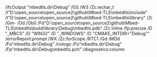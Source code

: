 /ifcOutput "mbedtls.dir\Debug\" 
/GS 
/W3 
/Zc:wchar_t 
/I"D:\open_source\open_source2\github\Mbed-TLS\mbedtls\include" 
/I"D:\open_source\open_source2\github\Mbed-TLS\mbedtls\library" 
/Zi 
/Gm- 
/Od 
/Ob0 
/Fd"D:\open_source\open_source2\github\Mbed-TLS\mbedtls\build\library\Debug\mbedtls.pdb" 
/Zc:inline 
/fp:precise 
/D "_MBCS" 
/D "WIN32" 
/D "_WINDOWS" 
/D "CMAKE_INTDIR=\"Debug\"" 
/errorReport:prompt 
/WX 
/Zc:forScope 
/RTC1 
/Gd 
/MDd 
/Fa"mbedtls.dir\Debug\" 
/nologo 
/Fo"mbedtls.dir\Debug\" 
/Fp"mbedtls.dir\Debug\mbedtls.pch" 
/diagnostics:column 